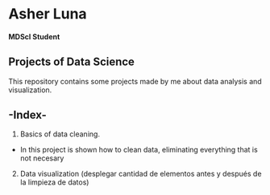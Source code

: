 # Asher Luna
#### MDScI Student

## Projects of Data Science
This repository contains some projects made by me about data analysis and visualization.

## -Index-
1. Basics of data cleaning.
  - In this project is shown how to clean data, eliminating everything that is not necesary
  
2. Data visualization (desplegar cantidad de elementos antes y después de la limpieza de datos)
